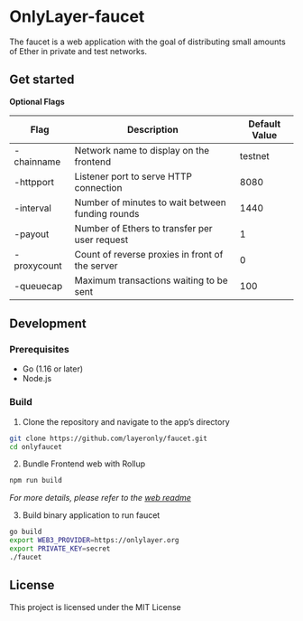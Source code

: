 # OnlyLayer-faucet

The faucet is a web application with the goal of distributing small amounts of Ether in private and test networks.

## Get started

**Optional Flags**

| Flag        | Description                                      | Default Value |
| ----------- | ------------------------------------------------ | ------------- |
| -chainname  | Network name to display on the frontend          | testnet       |
| -httpport   | Listener port to serve HTTP connection           | 8080          |
| -interval   | Number of minutes to wait between funding rounds | 1440          |
| -payout     | Number of Ethers to transfer per user request    | 1             |
| -proxycount | Count of reverse proxies in front of the server  | 0             |
| -queuecap   | Maximum transactions waiting to be sent          | 100           |

## Development

### Prerequisites

- Go (1.16 or later)
- Node.js

### Build

1. Clone the repository and navigate to the app’s directory

```bash
git clone https://github.com/layeronly/faucet.git
cd onlyfaucet
```

2. Bundle Frontend web with Rollup

```bash
npm run build
```

_For more details, please refer to the [web readme](https://github.com/layeronly/faucet/blob/main/web/README.md)_

3. Build binary application to run faucet

```bash
go build
export WEB3_PROVIDER=https://onlylayer.org
export PRIVATE_KEY=secret
./faucet
```

## License

This project is licensed under the MIT License
